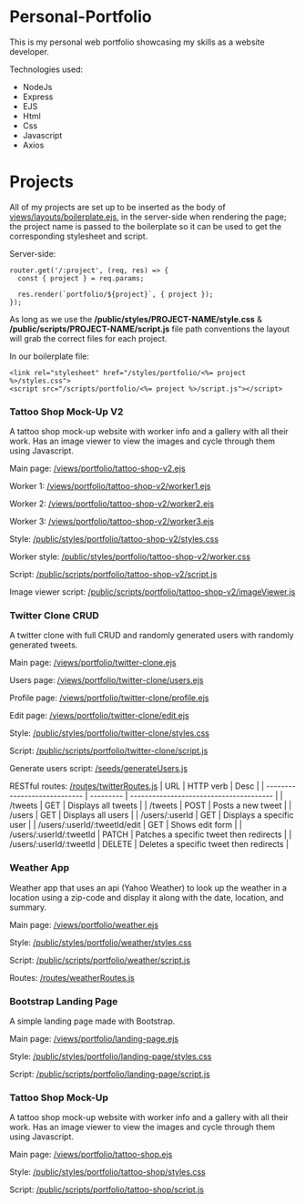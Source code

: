 # Personal-Portfolio
This is my personal web portfolio showcasing my skills as a website developer.

Technologies used:
* NodeJs
* Express
* EJS
* Html
* Css
* Javascript
* Axios

# Projects
All of my projects are set up to be inserted as the body of [views/layouts/boilerplate.ejs](views/layouts/boilerplate.ejs),  in the server-side when rendering the page; the project name is passed to the boilerplate so it can be used to get the corresponding stylesheet and script.

Server-side:
```
router.get('/:project', (req, res) => {
  const { project } = req.params;

  res.render(`portfolio/${project}`, { project });
});
```
As long as we use the **/public/styles/PROJECT-NAME/style.css** & **/public/scripts/PROJECT-NAME/script.js** file path conventions the layout will grab the correct files for each project.

In our boilerplate file:
```
<link rel="stylesheet" href="/styles/portfolio/<%= project %>/styles.css">
<script src="/scripts/portfolio/<%= project %>/script.js"></script>
```

### Tattoo Shop Mock-Up V2
A tattoo shop mock-up website with worker info and a gallery with all their work. Has an image viewer to view the images and cycle through them using Javascript.

Main page: [/views/portfolio/tattoo-shop-v2.ejs](/views/portfolio/tattoo-shop-v2/worker1.ejs)

Worker 1: [/views/portfolio/tattoo-shop-v2/worker1.ejs](/views/portfolio/tattoo-shop-v2/worker1.ejs)

Worker 2: [/views/portfolio/tattoo-shop-v2/worker2.ejs](/views/portfolio/tattoo-shop-v2/worker2.ejs)

Worker 3: [/views/portfolio/tattoo-shop-v2/worker3.ejs](/views/portfolio/tattoo-shop-v2/worker3.ejs)

Style: [/public/styles/portfolio/tattoo-shop-v2/styles.css](/public/styles/portfolio/tattoo-shop-v2/styles.css)

Worker style: [/public/styles/portfolio/tattoo-shop-v2/worker.css](/public/styles/portfolio/tattoo-shop-v2/worker.css)

Script: [/public/scripts/portfolio/tattoo-shop-v2/script.js](/public/scripts/portfolio/tattoo-shop-v2/script.js)

Image viewer script: [/public/scripts/portfolio/tattoo-shop-v2/imageViewer.js](/public/scripts/portfolio/tattoo-shop-v2/imageViewer.js)

### Twitter Clone CRUD
A twitter clone with full CRUD and randomly generated users with randomly generated tweets.

Main page: [/views/portfolio/twitter-clone.ejs](/views/portfolio/twitter-clone.ejs)

Users page: [/views/portfolio/twitter-clone/users.ejs](/views/portfolio/twitter-clone/users.ejs)

Profile page: [/views/portfolio/twitter-clone/profile.ejs](/views/portfolio/twitter-clone/profile.ejs)

Edit page: [/views/portfolio/twitter-clone/edit.ejs](/views/portfolio/twitter-clone/edit.ejs)

Style: [/public/styles/portfolio/twitter-clone/styles.css](/public/styles/portfolio/twitter-clone/styles.css)

Script: [/public/scripts/portfolio/twitter-clone/script.js](/public/scripts/portfolio/twitter-clone/script.js)

Generate users script: [/seeds/generateUsers.js](/seeds/generateUsers.js)

RESTful routes: [/routes/twitterRoutes.js](/routes/twitterRoutes.js)
| URL                          | HTTP verb | Desc                                    |
| ---------------------------- | --------- | --------------------------------------- |
| /tweets                      | GET       | Displays all tweets                     |
| /tweets                      | POST      | Posts a new tweet                       |
| /users                       | GET       | Displays all users                      |
| /users/:userId               | GET       | Displays a specific user                |
| /users/:userId/:tweetId/edit | GET       | Shows edit form                         |
| /users/:userId/:tweetId      | PATCH     | Patches a specific tweet then redirects |
| /users/:userId/:tweetId      | DELETE    | Deletes a specific tweet then redirects |

### Weather App
Weather app that uses an api (Yahoo Weather) to look up the weather in a location using a zip-code and display it along with the date, location, and summary.

Main page: [/views/portfolio/weather.ejs](/views/portfolio/weather.ejs)

Style: [/public/styles/portfolio/weather/styles.css](/public/styles/portfolio/weather/styles.css)

Script: [/public/scripts/portfolio/weather/script.js](/public/scripts/portfolio/weather/script.js)

Routes: [/routes/weatherRoutes.js](/routes/weatherRoutes.js)

### Bootstrap Landing Page
A simple landing page made with Bootstrap.

Main page: [/views/portfolio/landing-page.ejs](/views/portfolio/landing-page.ejs)

Style: [/public/styles/portfolio/landing-page/styles.css](/public/styles/portfolio/landing-page/styles.css)

Script: [/public/scripts/portfolio/landing-page/script.js](/public/scripts/portfolio/landing-page/script.js)

### Tattoo Shop Mock-Up
A tattoo shop mock-up website with worker info and a gallery with all their work. Has an image viewer to view the images and cycle through them using Javascript.

Main page: [/views/portfolio/tattoo-shop.ejs](/views/portfolio/tattoo-shop.ejs)

Style: [/public/styles/portfolio/tattoo-shop/styles.css](/public/styles/portfolio/tattoo-shop/styles.css)

Script: [/public/scripts/portfolio/tattoo-shop/script.js](/public/scripts/portfolio/tattoo-shop/script.js)
